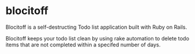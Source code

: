 blocitoff
=========

Blocitoff is a self-destructing Todo list application built with Ruby on Rails.

Blocitoff keeps your todo list clean by using rake automation to delete todo items that are not completed within a specifed number of days. 
